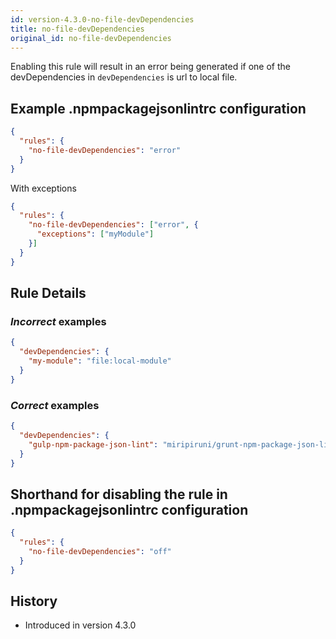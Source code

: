 ```yaml
---
id: version-4.3.0-no-file-devDependencies
title: no-file-devDependencies
original_id: no-file-devDependencies
---
```


Enabling this rule will result in an error being generated if one of the devDependencies in `devDependencies` is url to local file.

## Example .npmpackagejsonlintrc configuration

```json
{
  "rules": {
    "no-file-devDependencies": "error"
  }
}
```

With exceptions

```json
{
  "rules": {
    "no-file-devDependencies": ["error", {
      "exceptions": ["myModule"]
    }]
  }
}
```

## Rule Details

### *Incorrect* examples

```json
{
  "devDependencies": {
    "my-module": "file:local-module"
  }
}
```

### *Correct* examples

```json
{
  "devDependencies": {
    "gulp-npm-package-json-lint": "miripiruni/grunt-npm-package-json-lint"
  }
}
```

## Shorthand for disabling the rule in .npmpackagejsonlintrc configuration

```json
{
  "rules": {
    "no-file-devDependencies": "off"
  }
}
```

## History

* Introduced in version 4.3.0

